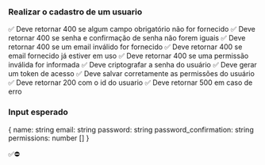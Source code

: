 ### Realizar o cadastro de um usuario

✅ Deve retornar 400 se algum campo obrigatório não for fornecido
✅ Deve retornar 400 se senha e confirmação de senha não forem iguais
✅ Deve retornar 400 se um email inválido for fornecido
✅ Deve retornar 400 se email fornecido já estiver em uso
✅ Deve retornar 400 se uma permissão inválida for informada
✅ Deve criptografar a senha do usuário
✅ Deve gerar um token de acesso
✅ Deve salvar corretamente as permissões do usuário
✅ Deve retornar 200 com o id do usuario
✅ Deve retornar 500 em caso de erro

### Input esperado
{
    name: string
    email: string
    password: string
    password_confirmation: string
    permissions: number []
}

✅⛔